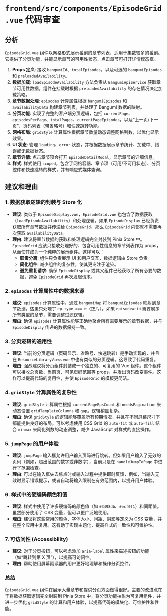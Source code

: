 # `frontend/src/components/EpisodeGrid.vue` 代码审查

## 分析

`EpisodeGrid.vue` 组件以网格形式展示番剧的章节列表，适用于集数较多的番剧。它提供了分页功能，并能显示章节的可用性状态，点击章节可打开详情模态框。

1.  **Props 定义**: 接收 `bangumiId`、`totalEpisodes`，以及可选的 `bangumiEpisodes` 和 `preloadedAvailability`。
2.  **数据加载**: `loadEpisodeAvailability` 方法负责从 `BangumiApiService` 获取章节可用性数据。组件在挂载时根据 `preloadedAvailability` 的存在情况决定加载策略。
3.  **章节数据处理**: `episodes` 计算属性根据 `bangumiEpisodes` 和 `availabilityData` 构建章节列表，并处理了 Bangumi 数据的映射。
4.  **分页功能**: 实现了完整的客户端分页逻辑，包括 `currentPage`、`episodesPerPage`、`totalPages`、`currentPageEpisodes`，以及“上一页/下一页”、页码列表（带省略号）和快速跳转功能。
5.  **网格布局**: `gridStyle` 计算属性根据章节数量动态调整网格列数，以优化显示效果。
6.  **UI 状态**: 管理 `loading`、`error` 状态，并根据数据展示章节统计、加载中、错误或无数据状态。
7.  **章节详情**: 点击章节项会打开 `EpisodeDetailModal`，显示章节的详细信息。
8.  **样式**: 样式使用 `scoped`，包含了网格容器、章节项（可用/不可用状态）、分页控件和快速跳转的样式，并有响应式媒体查询。

## 建议和理由

### 1. 数据获取逻辑的封装与 Store 化

*   **建议**: 类似于 `EpisodeDisplay.vue`，`EpisodeGrid.vue` 也包含了数据获取（`loadEpisodeAvailability`）和处理逻辑。如果 `EpisodeDisplay` 已经负责获取所有章节数据并传递给 `EpisodeGrid`，那么 `EpisodeGrid` 内部就不需要再次获取 `availabilityData`。
*   **理由**: 建议将章节数据的获取和处理逻辑完全封装到 Pinia Store 中。`EpisodeGrid` 应该只接收处理好的、包含可用性信息的章节列表作为 props，从而使其成为一个纯粹的展示组件。这样可以：
    *   **职责分离**: 组件只负责展示 UI 和用户交互，数据逻辑由 Store 负责。
    *   **简化组件**: 减少组件的复杂性，使其更专注于渲染。
    *   **避免重复请求**: 确保 `EpisodeDisplay` 或其父组件已经获取了所有必要的数据，避免 `EpisodeGrid` 再次发起请求。

### 2. `episodes` 计算属性中的数据来源

*   **建议**: `episodes` 计算属性中，通过 `bangumiMap` 将 `bangumiEpisodes` 映射到章节数据。这里只处理了 `ep.type === 0`（正片）。如果 `EpisodeGrid` 需要展示所有类型的章节，需要调整过滤逻辑。
*   **理由**: 确保 `episodes` 计算属性能够正确地聚合所有需要展示的章节数据，并与 `EpisodeDisplay` 传递的数据保持一致。

### 3. 分页逻辑的通用性

*   **建议**: 当前的分页逻辑（页码显示、省略号、快速跳转）是手动实现的，并且在 `ResourceLibraryView.vue` 中也有类似的分页逻辑。这导致了代码重复。
*   **理由**: 强烈建议将分页组件封装成一个独立的、可复用的 Vue 组件。这个组件可以接收总页数、当前页、可见页码范围等 props，并发出页码改变事件。这样可以提高代码的复用性，并使 `EpisodeGrid` 的模板更简洁。

### 4. `gridStyle` 计算属性的复杂性

*   **建议**: `gridStyle` 计算属性根据 `currentPageEpsCount` 和 `needsPagination` 来动态设置 `gridTemplateColumns` 和 `gap`。逻辑稍显复杂。
*   **理由**: 确保 `gridStyle` 的逻辑能够覆盖所有预期情况，并且在不同屏幕尺寸下都能提供良好的布局。可以考虑使用 CSS Grid 的 `auto-fit` 或 `auto-fill` 结合 `minmax` 来简化列数的动态调整，减少 JavaScript 对样式的直接操作。

### 5. `jumpPage` 的用户体验

*   **建议**: `jumpPage` 输入框允许用户输入页码进行跳转。但如果用户输入了无效的页码（例如，超出范围的数字或非数字），当前只是在 `handleJumpToPage` 中进行了范围检查。
*   **理由**: 可以在输入框失去焦点时或输入过程中提供即时反馈，例如，当输入无效时显示错误提示，或者自动将输入限制在有效范围内，以提升用户体验。

### 6. 样式中的硬编码颜色和值

*   **建议**: 样式中使用了许多硬编码的颜色值（如 `#3498db`、`#ecf0f1`）和间距值。虽然部分使用了 CSS 变量，但可以更广泛地使用。
*   **理由**: 建议将这些常用的颜色、字体大小、间距、阴影等定义为 CSS 变量，并在整个应用中复用。这有助于实现主题化，提高样式的一致性和可维护性。

### 7. 可访问性 (Accessibility)

*   **建议**: 对于分页按钮，可以考虑添加 `aria-label` 属性来描述按钮的功能（如“跳转到第 X 页”），以提高可访问性。
*   **理由**: 帮助使用屏幕阅读器的用户更好地理解和操作分页控件。

### 总结

`EpisodeGrid.vue` 组件在展示大量章节和提供分页方面做得很好。主要的改进点在于将数据获取逻辑完全封装到 Pinia Store 中，将分页功能抽象为可复用组件，并进一步优化 `gridStyle` 的计算和用户体验，以提高代码的模块化、可维护性和性能。
